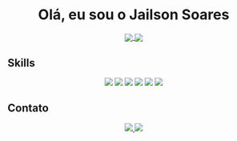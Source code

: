<h1 align='center'>Olá, eu sou o Jailson Soares</h1>

<p align='center'>
  <a href='https://github.com/anuraghazra/github-readme-stats'>
    <img
       align='center'
       src='https://github-readme-stats.vercel.app/api/top-langs/?username=jailsonsf&layout=compact'
     />
  </a>
  <a href='https://github.com/anuraghazra/github-readme-stats'>
    <img
       align='center'
       src='https://github-readme-stats.vercel.app/api?username=jailsonsf&show_icons=true&count_private=true&include_all_commits=true&hide_title=true'
     />
  </a>
</p>

## Skills
<p align='center'>
  <img src='https://img.shields.io/badge/python-3776AB?logo=python&logoColor=white&style=for-the-badge' />
  <img src='https://img.shields.io/badge/django-092E20?logo=django&logoColor=white&style=for-the-badge' />
  <img src='https://img.shields.io/badge/javascript-F7DF1E?logo=javascript&logoColor=white&style=for-the-badge' />
  <img src='https://img.shields.io/badge/typescript-3178C6?logo=typescript&logoColor=white&style=for-the-badge' />
  <img src='https://img.shields.io/badge/node.js-339933?logo=node.js&logoColor=white&style=for-the-badge' />
  <img src='https://img.shields.io/badge/react-61DAFB?logo=react&logoColor=white&style=for-the-badge' />
</p>

## Contato
<p align='center'>
  <a href='https://github.com/jailsonsf'>
    <img src='https://img.shields.io/badge/github-181717?logo=github&logoColor=white&style=for-the-badge' />
  </a>
  <a href='https://www.linkedin.com/in/jailsonsoares/'>
    <img src='https://img.shields.io/badge/linkedin-0A66C2?logo=linkedin&logoColor=white&style=for-the-badge' />
  </a>
</p>
